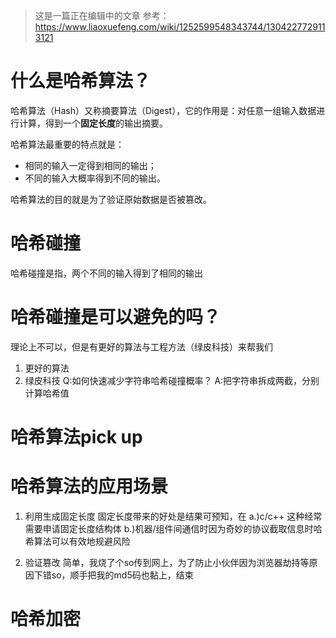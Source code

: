 > 这是一篇正在编辑中的文章
> 参考：https://www.liaoxuefeng.com/wiki/1252599548343744/1304227729113121

# 什么是哈希算法？
哈希算法（Hash）又称摘要算法（Digest），它的作用是：对任意一组输入数据进行计算，得到一个**固定长度**的输出摘要。

哈希算法最重要的特点就是：

* 相同的输入一定得到相同的输出；
* 不同的输入大概率得到不同的输出。

哈希算法的目的就是为了验证原始数据是否被篡改。

# 哈希碰撞
哈希碰撞是指，两个不同的输入得到了相同的输出



# 哈希碰撞是可以避免的吗？
理论上不可以，但是有更好的算法与工程方法（绿皮科技）来帮我们
1. 更好的算法
2. 绿皮科技
   Q:如何快速减少字符串哈希碰撞概率？
   A:把字符串拆成两截，分别计算哈希值


# 哈希算法pick up


# 哈希算法的应用场景
1. 利用生成固定长度
   固定长度带来的好处是结果可预知，在 a.)c/c++ 这种经常需要申请固定长度结构体 b.)机器/组件间通信时因为奇妙的协议截取信息时哈希算法可以有效地规避风险

2. 验证篡改
   简单，我烧了个so传到网上，为了防止小伙伴因为浏览器劫持等原因下错so，顺手把我的md5码也黏上，结束

# 哈希加密